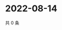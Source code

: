 # 2022-08-14

共 0 条

<!-- BEGIN WEIBO -->
<!-- 最后更新时间 Sun Aug 14 2022 00:20:50 GMT+0800 (China Standard Time) -->

<!-- END WEIBO -->
